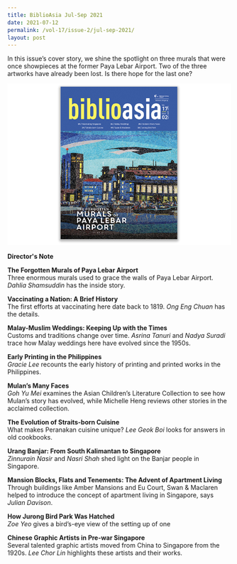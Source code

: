 ```yaml
---
title: BiblioAsia Jul-Sep 2021
date: 2021-07-12
permalink: /vol-17/issue-2/jul-sep-2021/
layout: post
---
```

In this issue’s cover story, we shine the spotlight on three murals that were once showpieces at the former Paya Lebar Airport. Two of the three artworks have already been lost. Is there hope for the last one?

<img src="/images/Vol-17-issue-2/cover.jpg">

<a style="text-decoration: none; font-weight: bold;" href="/vol-17/issue-2/jul-sep-2021/director-note"> Director's Note</a>

<a style="text-decoration: none; font-weight: bold;" href="/vol-17/issue-2/jul-sep-2021/murals"> The Forgotten Murals of Paya Lebar Airport</a><br>Three enormous murals used to grace the walls of Paya Lebar Airport. *Dahlia Shamsuddin* has the inside story.

<a style="text-decoration: none; font-weight: bold;" href="/vol-17/issue-2/jul-sep-2021/vaccinating-nation"> Vaccinating a Nation: A Brief History</a><br>The first efforts at vaccinating here date back to 1819. *Ong Eng Chuan* has the details.

<a style="text-decoration: none; font-weight: bold;" href="/vol-17/issue-2/jul-sep-2021/malay-weddings"> Malay-Muslim Weddings: Keeping Up with the Times</a><br>Customs and traditions change over time. *Asrina Tanuri* and *Nadya Suradi* trace how Malay weddings here have evolved since the 1950s.

<a style="text-decoration: none; font-weight: bold;" href="/vol-17/issue-2/jul-sep-2021/early-printing"> Early Printing in the Philippines</a>
<br>*Gracie Lee* recounts the early history of printing and printed works 
in the Philippines.

<a style="text-decoration: none; font-weight: bold;" href="/vol-17/issue-2/jul-sep-2021/mulan-many-faces"> Mulan’s Many Faces</a>
<br>*Goh Yu Mei* examines the Asian Children’s Literature Collection to see how Mulan’s story has evolved, while Michelle Heng reviews other stories in the acclaimed collection.

<a style="text-decoration: none; font-weight: bold;" href="/vol-17/issue-2/jul-sep-2021/straitsborncuisine"> The Evolution of Straits-born Cuisine</a><br>What makes Peranakan cuisine unique? *Lee Geok Boi* looks for answers in old cookbooks.

<a style="text-decoration: none; font-weight: bold;" href="/vol-17/issue-2/jul-sep-2021/urangbanjar"> Urang Banjar: From South Kalimantan to Singapore</a> <br>*Zinnurain Nasir* and *Nasri Shah* shed light on the Banjar people in Singapore.

<a style="text-decoration: none; font-weight: bold;" href="/vol-17/issue-2/jul-sep-2021/swanandmaclaren"> Mansion Blocks, Flats and Tenements: The Advent of Apartment Living</a> <br>Through buildings like Amber Mansions and Eu Court, Swan & Maclaren helped to introduce the concept of apartment living in Singapore, says *Julian Davison*.

<a style="text-decoration: none; font-weight: bold;" href="/vol-17/issue-2/jul-sep-2021/jurong-bird-park"> How Jurong Bird Park Was Hatched</a> <br>*Zoe Yeo* gives a bird’s-eye view of the setting up of one 

<a style="text-decoration: none; font-weight: bold;" href="/vol-17/issue-2/jul-sep-2021/chinese-artists"> Chinese Graphic Artists in Pre-war Singapore</a> <br>Several talented graphic artists moved from China to Singapore from the 1920s. *Lee Chor Lin* highlights these artists and their works.